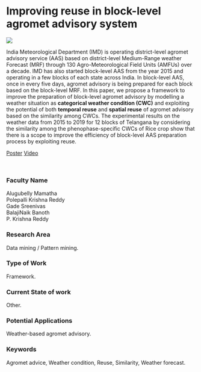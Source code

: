 # Improving reuse in block-level agromet advisory system

![](https://i.imgur.com/Zl62qiV.png)

India Meteorological Department (IMD) is operating district-level agromet advisory service (AAS) based on district-level Medium-Range weather Forecast (MRF) through 130 Agro-Meteorological Field Units (AMFUs) over a decade. IMD has also started block-level AAS from the year 2015 and operating in a few blocks of each state across India. In block-level AAS, once in every five days, agromet advisory is being prepared for each block based on the block-level MRF. In this paper, we propose a framework to improve the preparation of block-level agromet advisory by modelling a weather situation as **categorical weather condition (CWC)** and exploiting the potential of both **temporal reuse** and **spatial reuse** of agromet advisory based on the similarity among CWCs. The experimental results on the weather data from 2015 to 2019 for 12 blocks of Telangana by considering the similarity among the phenophase-specific CWCs of Rice crop show that there is a scope to improve the efficiency of block-level AAS preparation process by exploiting reuse.

[Poster](04.%20Improving%20reuse%20in%20block-level%20agromet%20advisory%20system.pdf)
[Video](https://youtu.be/QZdFKIjyvNw)

<br>


### Faculty Name

Alugubelly Mamatha<br>
Polepalli Krishna Reddy<br>
Gade Sreenivas<br>
BalajiNaik Banoth<br>
P. Krishna Reddy


### Research Area

Data mining / Pattern mining.


### Type of Work

Framework.


### Current State of work

Other.


### Potential Applications

Weather-based agromet advisory.


### Keywords

Agromet advice, Weather condition, Reuse, Similarity, Weather forecast.
